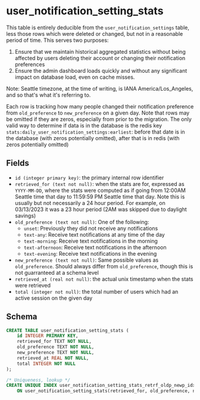 # user_notification_setting_stats

This table is entirely deducible from the `user_notification_settings` table,
less those rows which were deleted or changed, but not in a reasonable period
of time. This serves two purposes:

1. Ensure that we maintain historical aggregated statistics without being affected
   by users deleting their account or changing their notification preferences
2. Ensure the admin dashboard loads quickly and without any significant impact on
   database load, even on cache misses.

Note: Seattle timezone, at the time of writing, is IANA America/Los_Angeles, and
so that's what it's referring to.

Each row is tracking how many people changed their notification preference from
`old_preference` to `new_preference` on a given day. Note that rows may be omitted
if they are zeros, especially from prior to the migration. The only valid way to
determine if data is in the database is the redis key
`stats:daily_user_notification_settings:earliest`: before that date is in the database
(with zeros potentially omitted), after that is in redis (with zeros potentially
omitted)

## Fields

- `id (integer primary key)`: the primary internal row identifier
- `retrieved_for (text not null)`: when the stats are for, expressed as
  `YYYY-MM-DD`, where the stats were computed as if going from 12:00AM Seattle
  time that day to 11:59:59 PM Seattle time that day. Note this is usually but
  not necessarily a 24 hour period. For example, on 03/13/2023 it was a 23 hour
  period (2AM was skipped due to daylight savings)
- `old_preference (text not null)`: One of the following:
  - `unset`: Previously they did not receive any notifications
  - `text-any`: Receive text notifications at any time of the day
  - `text-morning`: Receive text notifications in the morning
  - `text-afternoon`: Receive text notifications in the afternoon
  - `text-evening`: Receive text notifications in the evening
- `new_preference (text not null)`: Same possible values as `old_preference`. Should always
  differ from `old_preference`, though this is not guarranteed at a schema level
- `retrieved_at (real not null)`: the actual unix timestamp when the stats were retrieved
- `total (integer not null)`: the total number of users which had an active session
  on the given day

## Schema

```sql
CREATE TABLE user_notification_setting_stats (
    id INTEGER PRIMARY KEY,
    retrieved_for TEXT NOT NULL,
    old_preference TEXT NOT NULL,
    new_preference TEXT NOT NULL,
    retrieved_at REAL NOT NULL,
    total INTEGER NOT NULL
);

/* Uniqueness, lookup */
CREATE UNIQUE INDEX user_notification_setting_stats_retrf_oldp_newp_idx
    ON user_notification_setting_stats(retrieved_for, old_preference, new_preference);
```

